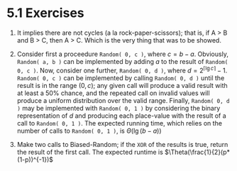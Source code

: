 # 5.1 Exercises

1. It implies there are not cycles (a la rock-paper-scissors); that is, if A > B and B > C, then A > C. Which is the very thing that was to be showed.

2. Consider first a proceedure `Random( 0, c )`, where $c=b-a$. Obviously, `Random( a, b )` can be implemented by adding $a$ to the result of `Random( 0, c )`. Now, consider one further, `Random( 0, d )`, where $d=2^{\lceil{\lg{c}}\rceil}-1$. `Random( 0, c )` can be implemented by calling `Random( 0, d )` until the result is in the range $(0,c)$; any given call will produce a valid result with at least a 50% chance, and the repeated call on invalid values will produce a uniform distribution over the valid range. Finally, `Random( 0, d )` may be implemented with `Random( 0, 1 )` by considering the binary representation of $d$ and producing each place-value with the result of a call to `Random( 0, 1 )`.
The expected running time, which relies on the number of calls to `Random( 0, 1 )`, is $\Theta(\lg{(b-a)})$

3. Make two calls to Biased-Random; if the `XOR` of the results is true, return the result of the first call. The expected runtime is $\Theta(\frac{1}{2}(p*(1-p))^{-1})$